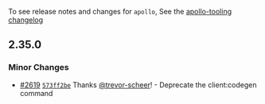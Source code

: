 To see release notes and changes for `apollo`, See the [apollo-tooling changelog](https://github.com/BrendanEthika/apollo-tooling/blob/master/CHANGELOG.md)

## 2.35.0

### Minor Changes

- [#2619](https://github.com/BrendanEthika/apollo-tooling/pull/2619) [`573ff2be`](https://github.com/BrendanEthika/apollo-tooling/commit/573ff2be902d8aaf15a1e6b6eec5202c35803e05) Thanks [@trevor-scheer](https://github.com/trevor-scheer)! - Deprecate the client:codegen command
